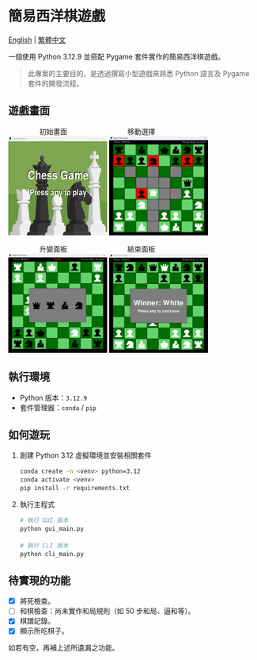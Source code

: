 # 簡易西洋棋遊戲

<a href="./README.md">English</a> | <a href="./README.zh-TW.md">繁體中文</a>


一個使用 Python 3.12.9 並搭配 Pygame 套件實作的簡易西洋棋遊戲。  
> 此專案的主要目的，是透過撰寫小型遊戲來熟悉 Python 語言及 Pygame 套件的開發流程。

## 遊戲畫面
&nbsp;&nbsp;&nbsp;&nbsp;&nbsp;&nbsp;&nbsp;&nbsp;&nbsp;&nbsp;&nbsp;&nbsp;&nbsp;&nbsp;&nbsp;&nbsp;初始畫面&nbsp;&nbsp;&nbsp;&nbsp;&nbsp;&nbsp;&nbsp;&nbsp;&nbsp;&nbsp;&nbsp;&nbsp;&nbsp;&nbsp;&nbsp;&nbsp;&nbsp;&nbsp;&nbsp;&nbsp;&nbsp;&nbsp;&nbsp;&nbsp;&nbsp;&nbsp;&nbsp;&nbsp;&nbsp;&nbsp;&nbsp;移動選擇   
<img src="./assets/image/display/display_main.png" alt="background.png" width="200" height="200">
<img src="./assets/image/display/display_play.png" alt="display_play.png" width="200" height="200">


&nbsp;&nbsp;&nbsp;&nbsp;&nbsp;&nbsp;&nbsp;&nbsp;&nbsp;&nbsp;&nbsp;&nbsp;&nbsp;&nbsp;&nbsp;&nbsp;升變面板&nbsp;&nbsp;&nbsp;&nbsp;&nbsp;&nbsp;&nbsp;&nbsp;&nbsp;&nbsp;&nbsp;&nbsp;&nbsp;&nbsp;&nbsp;&nbsp;&nbsp;&nbsp;&nbsp;&nbsp;&nbsp;&nbsp;&nbsp;&nbsp;&nbsp;&nbsp;&nbsp;&nbsp;&nbsp;&nbsp;&nbsp;結束面板   
<img src="./assets/image/display/display_promotion.png" alt="display_promotion.png" width="200" height="200">
<img src="./assets/image/display/display_end.png" alt="display_end.png" width="200" height="200">

## 執行環境
* Python 版本：`3.12.9`
* 套件管理器：`conda` / `pip`

## 如何遊玩
1. 創建 Python 3.12 虛擬環境並安裝相關套件
    ```bash
    conda create -n <venv> python=3.12
    conda activate <venv>
    pip install -r requirements.txt
    ```
2. 執行主程式
    ```bash
    # 執行 GUI 版本
    python gui_main.py

    # 執行 CLI 版本
    python cli_main.py
    ```
## 待實現的功能
* [x] 將死檢查。
* [ ] 和棋檢查：尚未實作和局規則（如 50 步和局、逼和等）。
* [x] 棋譜記錄。
* [x] 顯示所吃棋子。

如若有空，再補上述所遺漏之功能。